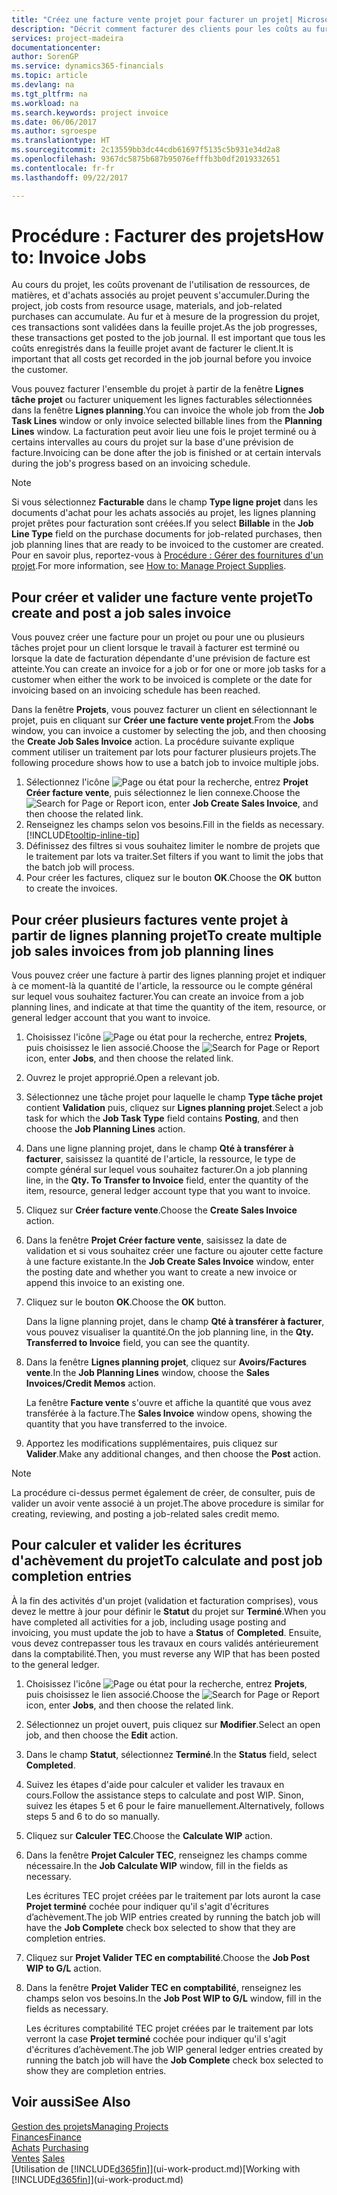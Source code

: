 ```yaml
---
title: "Créez une facture vente projet pour facturer un projet| Microsoft Docs"
description: "Décrit comment facturer des clients pour les coûts au fur et à mesure de l'avancée du projet."
services: project-madeira
documentationcenter: 
author: SorenGP
ms.service: dynamics365-financials
ms.topic: article
ms.devlang: na
ms.tgt_pltfrm: na
ms.workload: na
ms.search.keywords: project invoice
ms.date: 06/06/2017
ms.author: sgroespe
ms.translationtype: HT
ms.sourcegitcommit: 2c13559bb3dc44cdb61697f5135c5b931e34d2a8
ms.openlocfilehash: 9367dc5875b687b95076efffb3b0df2019332651
ms.contentlocale: fr-fr
ms.lasthandoff: 09/22/2017

---
```

# <a name="how-to-invoice-jobs"></a><span data-ttu-id="7610a-103">Procédure : Facturer des projets</span><span class="sxs-lookup"><span data-stu-id="7610a-103">How to: Invoice Jobs</span></span>
<span data-ttu-id="7610a-104">Au cours du projet, les coûts provenant de l'utilisation de ressources, de matières, et d'achats associés au projet peuvent s'accumuler.</span><span class="sxs-lookup"><span data-stu-id="7610a-104">During the project, job costs from resource usage, materials, and job-related purchases can accumulate.</span></span> <span data-ttu-id="7610a-105">Au fur et à mesure de la progression du projet, ces transactions sont validées dans la feuille projet.</span><span class="sxs-lookup"><span data-stu-id="7610a-105">As the job progresses, these transactions get posted to the job journal.</span></span> <span data-ttu-id="7610a-106">Il est important que tous les coûts enregistrés dans la feuille projet avant de facturer le client.</span><span class="sxs-lookup"><span data-stu-id="7610a-106">It is important that all costs get recorded in the job journal before you invoice the customer.</span></span>

<span data-ttu-id="7610a-107">Vous pouvez facturer l'ensemble du projet à partir de la fenêtre **Lignes tâche projet** ou facturer uniquement les lignes facturables sélectionnées dans la fenêtre **Lignes planning**.</span><span class="sxs-lookup"><span data-stu-id="7610a-107">You can invoice the whole job from the **Job Task Lines** window or only invoice selected billable lines from the **Planning Lines** window.</span></span> <span data-ttu-id="7610a-108">La facturation peut avoir lieu une fois le projet terminé ou à certains intervalles au cours du projet sur la base d'une prévision de facture.</span><span class="sxs-lookup"><span data-stu-id="7610a-108">Invoicing can be done after the job is finished or at certain intervals during the job's progress based on an invoicing schedule.</span></span>

> [!NOTE]  
>   <span data-ttu-id="7610a-109">Si vous sélectionnez **Facturable** dans le champ **Type ligne projet** dans les documents d'achat pour les achats associés au projet, les lignes planning projet prêtes pour facturation sont créées.</span><span class="sxs-lookup"><span data-stu-id="7610a-109">If you select **Billable** in the **Job Line Type** field on the purchase documents for job-related purchases, then job planning lines that are ready to be invoiced to the customer are created.</span></span> <span data-ttu-id="7610a-110">Pour en savoir plus, reportez-vous à [Procédure : Gérer des fournitures d'un projet](projects-how-manage-project-supplies.md).</span><span class="sxs-lookup"><span data-stu-id="7610a-110">For more information, see [How to: Manage Project Supplies](projects-how-manage-project-supplies.md).</span></span>

## <a name="to-create-and-post-a-job-sales-invoice"></a><span data-ttu-id="7610a-111">Pour créer et valider une facture vente projet</span><span class="sxs-lookup"><span data-stu-id="7610a-111">To create and post a job sales invoice</span></span>
<span data-ttu-id="7610a-112">Vous pouvez créer une facture pour un projet ou pour une ou plusieurs tâches projet pour un client lorsque le travail à facturer est terminé ou lorsque la date de facturation dépendante d'une prévision de facture est atteinte.</span><span class="sxs-lookup"><span data-stu-id="7610a-112">You can create an invoice for a job or for one or more job tasks for a customer when either the work to be invoiced is complete or the date for invoicing based on an invoicing schedule has been reached.</span></span>

<span data-ttu-id="7610a-113">Dans la fenêtre **Projets**, vous pouvez facturer un client en sélectionnant le projet, puis en cliquant sur **Créer une facture vente projet**.</span><span class="sxs-lookup"><span data-stu-id="7610a-113">From the **Jobs** window, you can invoice a customer by selecting the job, and then choosing the **Create Job Sales Invoice** action.</span></span> <span data-ttu-id="7610a-114">La procédure suivante explique comment utiliser un traitement par lots pour facturer plusieurs projets.</span><span class="sxs-lookup"><span data-stu-id="7610a-114">The following procedure shows how to use a batch job to invoice multiple jobs.</span></span>  

1. <span data-ttu-id="7610a-115">Sélectionnez l'icône ![Page ou état pour la recherche](media/ui-search/search_small.png "Page ou état pour la recherche"), entrez **Projet Créer facture vente**, puis sélectionnez le lien connexe.</span><span class="sxs-lookup"><span data-stu-id="7610a-115">Choose the ![Search for Page or Report](media/ui-search/search_small.png "Search for Page or Report icon") icon, enter **Job Create Sales Invoice**, and then choose the related link.</span></span>  
2. <span data-ttu-id="7610a-116">Renseignez les champs selon vos besoins.</span><span class="sxs-lookup"><span data-stu-id="7610a-116">Fill in the fields as necessary.</span></span> [!INCLUDE[tooltip-inline-tip](includes/tooltip-inline-tip_md.md)]
3. <span data-ttu-id="7610a-117">Définissez des filtres si vous souhaitez limiter le nombre de projets que le traitement par lots va traiter.</span><span class="sxs-lookup"><span data-stu-id="7610a-117">Set filters if you want to limit the jobs that the batch job will process.</span></span>
4. <span data-ttu-id="7610a-118">Pour créer les factures, cliquez sur le bouton **OK**.</span><span class="sxs-lookup"><span data-stu-id="7610a-118">Choose the **OK** button to create the invoices.</span></span>  

## <a name="to-create-multiple-job-sales-invoices-from-job-planning-lines"></a><span data-ttu-id="7610a-119">Pour créer plusieurs factures vente projet à partir de lignes planning projet</span><span class="sxs-lookup"><span data-stu-id="7610a-119">To create multiple job sales invoices from job planning lines</span></span>
<span data-ttu-id="7610a-120">Vous pouvez créer une facture à partir des lignes planning projet et indiquer à ce moment-là la quantité de l'article, la ressource ou le compte général sur lequel vous souhaitez facturer.</span><span class="sxs-lookup"><span data-stu-id="7610a-120">You can create an invoice from a job planning lines, and indicate at that time the quantity of the item, resource, or general ledger account that you want to invoice.</span></span>

1. <span data-ttu-id="7610a-121">Choisissez l'icône ![Page ou état pour la recherche](media/ui-search/search_small.png "Page ou état pour la recherche"), entrez **Projets**, puis choisissez le lien associé.</span><span class="sxs-lookup"><span data-stu-id="7610a-121">Choose the ![Search for Page or Report](media/ui-search/search_small.png "Search for Page or Report icon") icon, enter **Jobs**, and then choose the related link.</span></span>
2. <span data-ttu-id="7610a-122">Ouvrez le projet approprié.</span><span class="sxs-lookup"><span data-stu-id="7610a-122">Open a relevant job.</span></span>
3. <span data-ttu-id="7610a-123">Sélectionnez une tâche projet pour laquelle le champ **Type tâche projet** contient **Validation** puis, cliquez sur **Lignes planning projet**.</span><span class="sxs-lookup"><span data-stu-id="7610a-123">Select a job task for which the **Job Task Type** field contains **Posting**, and then choose the **Job Planning Lines** action.</span></span>  
4. <span data-ttu-id="7610a-124">Dans une ligne planning projet, dans le champ **Qté à transférer à facturer**, saisissez la quantité de l'article, la ressource, le type de compte général sur lequel vous souhaitez facturer.</span><span class="sxs-lookup"><span data-stu-id="7610a-124">On a job planning line, in the **Qty. To Transfer to Invoice** field, enter the quantity of the item, resource, general ledger account type that you want to invoice.</span></span>  
5. <span data-ttu-id="7610a-125">Cliquez sur **Créer facture vente**.</span><span class="sxs-lookup"><span data-stu-id="7610a-125">Choose the **Create Sales Invoice** action.</span></span>
6. <span data-ttu-id="7610a-126">Dans la fenêtre **Projet Créer facture vente**, saisissez la date de validation et si vous souhaitez créer une facture ou ajouter cette facture à une facture existante.</span><span class="sxs-lookup"><span data-stu-id="7610a-126">In the **Job Create Sales Invoice** window, enter the posting date and whether you want to create a new invoice or append this invoice to an existing one.</span></span>
7. <span data-ttu-id="7610a-127">Cliquez sur le bouton **OK**.</span><span class="sxs-lookup"><span data-stu-id="7610a-127">Choose the **OK** button.</span></span>  

    <span data-ttu-id="7610a-128">Dans la ligne planning projet, dans le champ **Qté à transférer à facturer**, vous pouvez visualiser la quantité.</span><span class="sxs-lookup"><span data-stu-id="7610a-128">On the job planning line, in the **Qty. Transferred to Invoice** field, you can see the quantity.</span></span>
8. <span data-ttu-id="7610a-129">Dans la fenêtre **Lignes planning projet**, cliquez sur **Avoirs/Factures vente**.</span><span class="sxs-lookup"><span data-stu-id="7610a-129">In the **Job Planning Lines** window, choose the **Sales Invoices/Credit Memos** action.</span></span>

    <span data-ttu-id="7610a-130">La fenêtre **Facture vente** s'ouvre et affiche la quantité que vous avez transférée à la facture.</span><span class="sxs-lookup"><span data-stu-id="7610a-130">The **Sales Invoice** window opens, showing the quantity that you have transferred to the invoice.</span></span>  
9. <span data-ttu-id="7610a-131">Apportez les modifications supplémentaires, puis cliquez sur **Valider**.</span><span class="sxs-lookup"><span data-stu-id="7610a-131">Make any additional changes, and then choose the **Post** action.</span></span>

> [!NOTE]  
>   <span data-ttu-id="7610a-132">La procédure ci-dessus permet également de créer, de consulter, puis de valider un avoir vente associé à un projet.</span><span class="sxs-lookup"><span data-stu-id="7610a-132">The above procedure is similar for creating, reviewing, and posting a job-related sales credit memo.</span></span>

## <a name="to-calculate-and-post-job-completion-entries"></a><span data-ttu-id="7610a-133">Pour calculer et valider les écritures d'achèvement du projet</span><span class="sxs-lookup"><span data-stu-id="7610a-133">To calculate and post job completion entries</span></span>
<span data-ttu-id="7610a-134">À la fin des activités d'un projet (validation et facturation comprises), vous devez le mettre à jour pour définir le **Statut** du projet sur **Terminé**.</span><span class="sxs-lookup"><span data-stu-id="7610a-134">When you have completed all activities for a job, including usage posting and invoicing, you must update the job to have a **Status** of **Completed**.</span></span> <span data-ttu-id="7610a-135">Ensuite, vous devez contrepasser tous les travaux en cours validés antérieurement dans la comptabilité.</span><span class="sxs-lookup"><span data-stu-id="7610a-135">Then, you must reverse any WIP that has been posted to the general ledger.</span></span>

1. <span data-ttu-id="7610a-136">Choisissez l'icône ![Page ou état pour la recherche](media/ui-search/search_small.png "Page ou état pour la recherche"), entrez **Projets**, puis choisissez le lien associé.</span><span class="sxs-lookup"><span data-stu-id="7610a-136">Choose the ![Search for Page or Report](media/ui-search/search_small.png "Search for Page or Report icon") icon, enter **Jobs**, and then choose the related link.</span></span>  
2. <span data-ttu-id="7610a-137">Sélectionnez un projet ouvert, puis cliquez sur **Modifier**.</span><span class="sxs-lookup"><span data-stu-id="7610a-137">Select an open job, and then choose the **Edit** action.</span></span>
3. <span data-ttu-id="7610a-138">Dans le champ **Statut**, sélectionnez **Terminé**.</span><span class="sxs-lookup"><span data-stu-id="7610a-138">In the **Status** field, select **Completed**.</span></span>
4. <span data-ttu-id="7610a-139">Suivez les étapes d'aide pour calculer et valider les travaux en cours.</span><span class="sxs-lookup"><span data-stu-id="7610a-139">Follow the assistance steps to calculate and post WIP.</span></span> <span data-ttu-id="7610a-140">Sinon, suivez les étapes 5 et 6 pour le faire manuellement.</span><span class="sxs-lookup"><span data-stu-id="7610a-140">Alternatively, follows steps 5 and 6 to do so manually.</span></span>  
5. <span data-ttu-id="7610a-141">Cliquez sur **Calculer TEC**.</span><span class="sxs-lookup"><span data-stu-id="7610a-141">Choose the **Calculate WIP** action.</span></span>
6. <span data-ttu-id="7610a-142">Dans la fenêtre **Projet Calculer TEC**, renseignez les champs comme nécessaire.</span><span class="sxs-lookup"><span data-stu-id="7610a-142">In the **Job Calculate WIP** window, fill in the fields as necessary.</span></span>  

     <span data-ttu-id="7610a-143">Les écritures TEC projet créées par le traitement par lots auront la case **Projet terminé** cochée pour indiquer qu'il s'agit d'écritures d’achèvement.</span><span class="sxs-lookup"><span data-stu-id="7610a-143">The job WIP entries created by running the batch job will have the **Job Complete** check box selected to show that they are completion entries.</span></span>  
7. <span data-ttu-id="7610a-144">Cliquez sur **Projet Valider TEC en comptabilité**.</span><span class="sxs-lookup"><span data-stu-id="7610a-144">Choose the **Job Post WIP to G/L** action.</span></span>
8. <span data-ttu-id="7610a-145">Dans la fenêtre **Projet Valider TEC en comptabilité**, renseignez les champs selon vos besoins.</span><span class="sxs-lookup"><span data-stu-id="7610a-145">In the **Job Post WIP to G/L** window, fill in the fields as necessary.</span></span>  

     <span data-ttu-id="7610a-146">Les écritures comptabilité TEC projet créées par le traitement par lots verront la case **Projet terminé** cochée pour indiquer qu'il s'agit d'écritures d’achèvement.</span><span class="sxs-lookup"><span data-stu-id="7610a-146">The job WIP general ledger entries created by running the batch job will have the **Job Complete** check box selected to show they are completion entries.</span></span>

## <a name="see-also"></a><span data-ttu-id="7610a-147">Voir aussi</span><span class="sxs-lookup"><span data-stu-id="7610a-147">See Also</span></span>
[<span data-ttu-id="7610a-148">Gestion des projets</span><span class="sxs-lookup"><span data-stu-id="7610a-148">Managing Projects</span></span>](projects-manage-projects.md)  
[<span data-ttu-id="7610a-149">Finances</span><span class="sxs-lookup"><span data-stu-id="7610a-149">Finance</span></span>](finance.md)  
<span data-ttu-id="7610a-150">[Achats](purchasing-manage-purchasing.md)       </span><span class="sxs-lookup"><span data-stu-id="7610a-150">[Purchasing](purchasing-manage-purchasing.md)       </span></span>  
<span data-ttu-id="7610a-151">[Ventes](sales-manage-sales.md)    </span><span class="sxs-lookup"><span data-stu-id="7610a-151">[Sales](sales-manage-sales.md)    </span></span>  
<span data-ttu-id="7610a-152">[Utilisation de [!INCLUDE[d365fin](includes/d365fin_md.md)]](ui-work-product.md)</span><span class="sxs-lookup"><span data-stu-id="7610a-152">[Working with [!INCLUDE[d365fin](includes/d365fin_md.md)]](ui-work-product.md)</span></span>  


